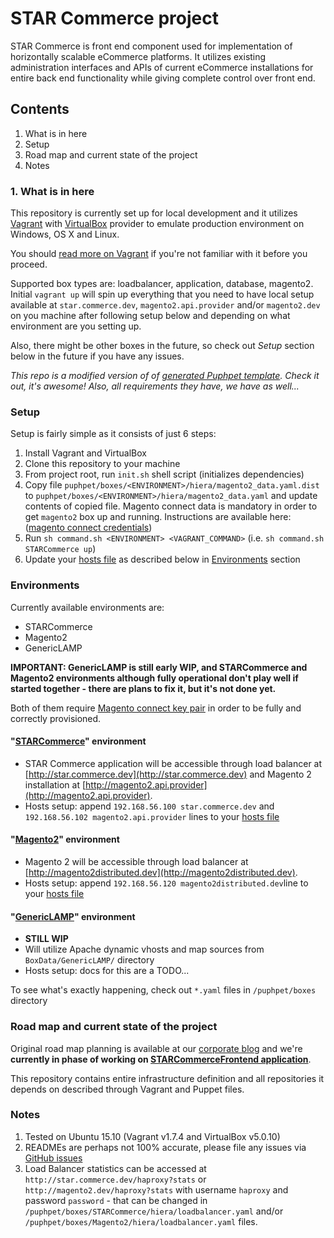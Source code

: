 # STAR Commerce project
STAR Commerce is front end component used for implementation of horizontally scalable eCommerce platforms. It utilizes
existing administration interfaces and APIs of current eCommerce installations for entire back end functionality while
giving complete control over front end.

## Contents
  1. What is in here
  2. Setup
  3. Road map and current state of the project
  4. Notes

### 1. What is in here
This repository is currently set up for local development and it utilizes [Vagrant](https://www.vagrantup.com/) with 
[VirtualBox](https://www.virtualbox.org/) provider to emulate production environment on Windows, OS X and Linux.

You should [read more on Vagrant](https://docs.vagrantup.com/v2/why-vagrant/index.html) if you're not familiar with it
before you proceed.

Supported box types are: loadbalancer, application, database, magento2. Initial `vagrant up` will spin up 
everything that you need to have local setup available at `star.commerce.dev`, `magento2.api.provider` and/or 
`magento2.dev` on you machine after following setup below and depending on what environment are you setting up.

Also, there might be other boxes in the future, so check out *Setup* section below in the future if you have any issues.

*This repo is a modified version of of [generated Puphpet template](https://puphpet.com/). Check it out, it's awesome!
Also, all requirements they have, we have as well...*

### Setup
Setup is fairly simple as it consists of just 6 steps:

  1. Install Vagrant and VirtualBox
  2. Clone this repository to your machine 
  3. From project root, run `init.sh` shell script (initializes dependencies)
  4. Copy file `puphpet/boxes/<ENVIRONMENT>/hiera/magento2_data.yaml.dist` to `puphpet/boxes/<ENVIRONMENT>/hiera/magento2_data.yaml` and update 
  contents of copied file. Magento connect data is mandatory in order to get `magento2` box up and running. Instructions 
  are available here: 
  ([magento connect credentials](https://www.magentocommerce.com/magento-connect/customerdata/secureKeys/list/))
  5. Run `sh command.sh <ENVIRONMENT> <VAGRANT_COMMAND>` (i.e. `sh command.sh STARCommerce up`)
  6. Update your [hosts file](https://en.wikipedia.org/wiki/Hosts_(file)#Location_in_the_file_system) as described below
  in [Environments](README.md#environments) section
  
### Environments
Currently available environments are:
  - STARCommerce
  - Magento2
  - GenericLAMP
  
**IMPORTANT: GenericLAMP is still early WIP, and STARCommerce and Magento2 environments although fully operational 
don't play well if started together - there are plans to fix it, but it's not done yet.**
  
Both of them require 
[Magento connect key pair]((https://www.magentocommerce.com/magento-connect/customerdata/secureKeys/list/)) in order to 
be fully and correctly provisioned. 

#### "[STARCommerce](https://github.com/the-shop/STARCommerceBoxes)" environment
  - STAR Commerce application will be accessible through load balancer at
[http://star.commerce.dev](http://star.commerce.dev) and Magento 2 installation at 
[http://magento2.api.provider](http://magento2.api.provider).
  - Hosts setup: append `192.168.56.100 star.commerce.dev` and `192.168.56.102 magento2.api.provider` lines to your 
[hosts file](https://en.wikipedia.org/wiki/Hosts_(file)#Location_in_the_file_system)

#### "[Magento2](https://github.com/the-shop/Magento2Boxes)" environment
  - Magento 2 will be accessible through load balancer at
[http://magento2distributed.dev](http://magento2distributed.dev).
  - Hosts setup: append `192.168.56.120 magento2distributed.dev`line to your 
[hosts file](https://en.wikipedia.org/wiki/Hosts_(file)#Location_in_the_file_system)

#### "[GenericLAMP](https://github.com/the-shop/LAMPBox)" environment
  - **STILL WIP**
  - Will utilize Apache dynamic vhosts and map sources from `BoxData/GenericLAMP/` directory
  - Hosts setup: docs for this are a TODO...

To see what's exactly happening, check out `*.yaml` files in `/puphpet/boxes` directory

### Road map and current state of the project
Original road map planning is available at our [corporate blog](http://the-shop.io/star-commerce-roadmap/) and we're 
**currently in phase of working on 
[STARCommerceFrontend application](https://github.com/the-shop/STARCommerceFrontend)**.

This repository contains entire infrastructure definition and all repositories it depends on described through Vagrant 
and Puppet files.

### Notes
  1. Tested on Ubuntu 15.10 (Vagrant v1.7.4 and VirtualBox v5.0.10)
  2. READMEs are perhaps not 100% accurate, please file any issues via 
  [GitHub issues](https://github.com/the-shop/STARCommerceFrontend/issues)
  3. Load Balancer statistics can be accessed at `http://star.commerce.dev/haproxy?stats` or 
  `http://magento2.dev/haproxy?stats` with username `haproxy` and password `password` - that can be changed in
   `/puphpet/boxes/STARCommerce/hiera/loadbalancer.yaml` and/or `/puphpet/boxes/Magento2/hiera/loadbalancer.yaml` files.